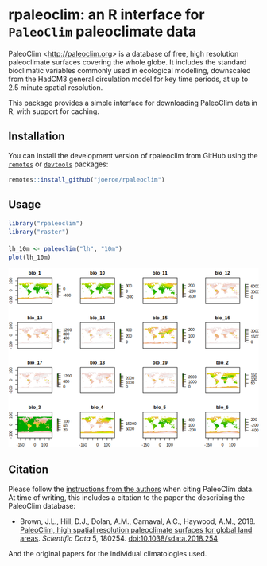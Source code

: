 
# rpaleoclim: an R interface for `PaleoClim` paleoclimate data

PaleoClim \<<http://paleoclim.org>\> is a database of free, high
resolution paleoclimate surfaces covering the whole globe. It includes
the standard bioclimatic variables commonly used in ecological
modelling, downscaled from the HadCM3 general circulation model for key
time periods, at up to 2.5 minute spatial resolution.

This package provides a simple interface for downloading PaleoClim data
in R, with support for caching.

## Installation

You can install the development version of rpaleoclim from GitHub using
the [`remotes`](https://github.com/r-lib/remotes) or
[`devtools`](https://github.com/r-lib/devtools) packages:

``` r
remotes::install_github("joeroe/rpaleoclim")
```

## Usage

``` r
library("rpaleoclim")
library("raster")

lh_10m <- paleoclim("lh", "10m")
plot(lh_10m)
```

![](README_files/figure-gfm/rpaleoclim-demo-1.png)<!-- -->

## Citation

Please follow the [instructions from the
authors](http://paleoclim.org/how-to-cite/) when citing PaleoClim data.
At time of writing, this includes a citation to the paper the describing
the PaleoClim database:

  - Brown, J.L., Hill, D.J., Dolan, A.M., Carnaval, A.C., Haywood, A.M.,
    2018. [PaleoClim, high spatial resolution paleoclimate surfaces for
    global land areas](https://www.nature.com/articles/sdata2018254).
    *Scientific Data* 5, 180254. <doi:10.1038/sdata.2018.254>

And the original papers for the individual climatologies used.
